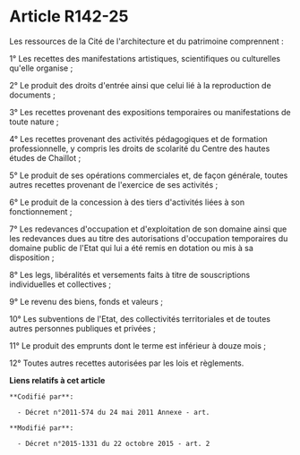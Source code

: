# Article R142-25

Les ressources de la Cité de l'architecture et du patrimoine comprennent :

1° Les recettes des manifestations artistiques, scientifiques ou culturelles qu'elle organise ;

2° Le produit des droits d'entrée ainsi que celui lié à la reproduction de documents ;

3° Les recettes provenant des expositions temporaires ou manifestations de toute nature ;

4° Les recettes provenant des activités pédagogiques et de formation professionnelle, y compris les droits de scolarité du
Centre des hautes études de Chaillot ;

5° Le produit de ses opérations commerciales et, de façon générale, toutes autres recettes provenant de l'exercice de ses
activités ;

6° Le produit de la concession à des tiers d'activités liées à son fonctionnement ;

7° Les redevances d'occupation et d'exploitation de son domaine ainsi que les redevances dues au titre des autorisations
d'occupation temporaires du domaine public de l'Etat qui lui a été remis en dotation ou mis à sa disposition ;

8° Les legs, libéralités et versements faits à titre de souscriptions individuelles et collectives ;

9° Le revenu des biens, fonds et valeurs ;

10° Les subventions de l'Etat, des collectivités territoriales et de toutes autres personnes publiques et privées ;

11° Le produit des emprunts dont le terme est inférieur à douze mois ;

12° Toutes autres recettes autorisées par les lois et règlements.

**Liens relatifs à cet article**

	**Codifié par**:

	  - Décret n°2011-574 du 24 mai 2011 Annexe - art.

	**Modifié par**:

	  - Décret n°2015-1331 du 22 octobre 2015 - art. 2

